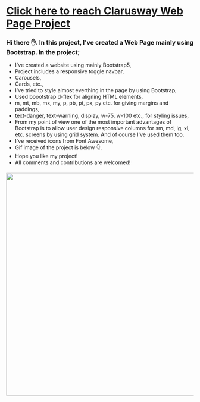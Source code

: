 # [Click here to reach Clarusway Web Page Project](https://musatirgithub.github.io/ClaruswayPageBootstrap/index.html)
<h3>Hi there ✋. In this project, I've created a Web Page mainly using Bootstrap. In the project;</h3>
<ul>
  <li>I've created a website using mainly Bootstrap5,</li>
  <li>Project includes a responsive toggle navbar,</li>
  <li>Carousels,</li>
  <li>Cards, etc., </li>
  <li>I've tried to style almost everthing in the page by using Bootstrap,</li>
  <li>Used boootstrap d-flex for aligning HTML elements, </li>
  <li>m, mt, mb, mx, my, p, pb, pt, px, py etc. for giving margins and paddings,</li>
  <li>text-danger, text-warning, display, w-75, w-100 etc., for styling issues,</li>
  <li>From my point of view one of the most important advantages of Bootstrap is to allow user design responsive columns for sm, md, lg, xl, etc. screens by using grid system. And of course I've used them too. </li>
  <li>I've received icons from Font Awesome,</li>
  <li>Gif image of the project is below 👇. </li>
  <li>Hope you like my project!</li>
  <li>All comments and contributions are welcomed!</li>
</ul>  


<div class="pics" style="margin-top:20px">
  <img src="https://musatirgithub.github.io/ClaruswayPageBootstrap/ClaruswayPageBootstrap.gif" width="600px">
</div>

